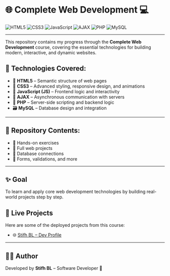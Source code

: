 # 🌐 Complete Web Development 💻

<!-- Badges for core technologies -->
![HTML5](https://img.shields.io/badge/HTML5-E34F26?style=for-the-badge&logo=html5&logoColor=white)
![CSS3](https://img.shields.io/badge/CSS3-1572B6?style=for-the-badge&logo=css3&logoColor=white)
![JavaScript](https://img.shields.io/badge/JavaScript-F7DF1E?style=for-the-badge&logo=javascript&logoColor=black)
![AJAX](https://img.shields.io/badge/AJAX-007ACC?style=for-the-badge&logo=windows-terminal&logoColor=white)
![PHP](https://img.shields.io/badge/PHP-777BB4?style=for-the-badge&logo=php&logoColor=white)
![MySQL](https://img.shields.io/badge/MySQL-4479A1?style=for-the-badge&logo=mysql&logoColor=white)

---

This repository contains my progress through the **Complete Web Development** course, covering the essential technologies for building modern, interactive, and dynamic websites.

## 🚀 Technologies Covered:

- 🧱 **HTML5** – Semantic structure of web pages  
- 🎨 **CSS3** – Advanced styling, responsive design, and animations  
- 🧠 **JavaScript (JS)** – Frontend logic and interactivity  
- 🔄 **AJAX** – Asynchronous communication with servers  
- 🐘 **PHP** – Server-side scripting and backend logic  
- 🗃️ **MySQL** – Database design and integration

---

## 📂 Repository Contents:

- 📁 Hands-on exercises  
- 📁 Full web projects  
- 📁 Database connections  
- 📁 Forms, validations, and more

---

## ✨ Goal

To learn and apply core web development technologies by building real-world projects step by step.


## 🔗 Live Projects

Here are some of the deployed projects from this course:

- 🌐 [Stifh BL – Dev Profile](https://stifhbl.netlify.app/)


---

## 🧑‍💻 Author

Developed by **Stifh BL** – Software Developer 🚀

